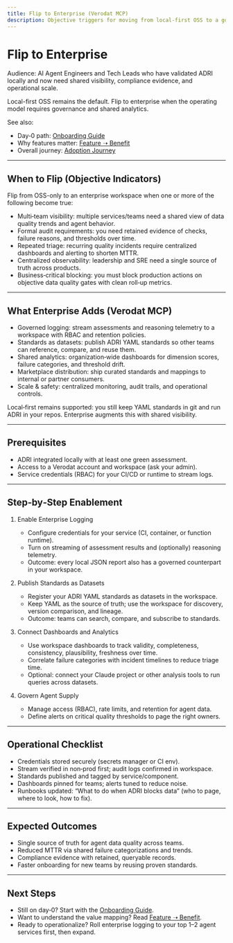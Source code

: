 ```yaml
---
title: Flip to Enterprise (Verodat MCP)
description: Objective triggers for moving from local-first OSS to a governed workspace, and the steps to enable Verodat MCP.
---
```


# Flip to Enterprise

Audience: AI Agent Engineers and Tech Leads who have validated ADRI locally and now need shared visibility, compliance evidence, and operational scale.

Local-first OSS remains the default. Flip to enterprise when the operating model requires governance and shared analytics.

See also:
- Day‑0 path: [Onboarding Guide](onboarding-guide.md)
- Why features matter: [Feature ➝ Benefit](feature-benefits.md)
- Overall journey: [Adoption Journey](adoption-journey.md)

---

## When to Flip (Objective Indicators)

Flip from OSS-only to an enterprise workspace when one or more of the following become true:
- Multi‑team visibility: multiple services/teams need a shared view of data quality trends and agent behavior.
- Formal audit requirements: you need retained evidence of checks, failure reasons, and thresholds over time.
- Repeated triage: recurring quality incidents require centralized dashboards and alerting to shorten MTTR.
- Centralized observability: leadership and SRE need a single source of truth across products.
- Business‑critical blocking: you must block production actions on objective data quality gates with clean roll‑up metrics.

---

## What Enterprise Adds (Verodat MCP)

- Governed logging: stream assessments and reasoning telemetry to a workspace with RBAC and retention policies.
- Standards as datasets: publish ADRI YAML standards so other teams can reference, compare, and reuse them.
- Shared analytics: organization‑wide dashboards for dimension scores, failure categories, and threshold drift.
- Marketplace distribution: ship curated standards and mappings to internal or partner consumers.
- Scale & safety: centralized monitoring, audit trails, and operational controls.

Local‑first remains supported: you still keep YAML standards in git and run ADRI in your repos. Enterprise augments this with shared visibility.

---

## Prerequisites

- ADRI integrated locally with at least one green assessment.
- Access to a Verodat account and workspace (ask your admin).
- Service credentials (RBAC) for your CI/CD or runtime to stream logs.

---

## Step‑by‑Step Enablement

1) Enable Enterprise Logging
   - Configure credentials for your service (CI, container, or function runtime).
   - Turn on streaming of assessment results and (optionally) reasoning telemetry.
   - Outcome: every local JSON report also has a governed counterpart in your workspace.

2) Publish Standards as Datasets
   - Register your ADRI YAML standards as datasets in the workspace.
   - Keep YAML as the source of truth; use the workspace for discovery, version comparison, and lineage.
   - Outcome: teams can search, compare, and subscribe to standards.

3) Connect Dashboards and Analytics
   - Use workspace dashboards to track validity, completeness, consistency, plausibility, freshness over time.
   - Correlate failure categories with incident timelines to reduce triage time.
   - Optional: connect your Claude project or other analysis tools to run queries across datasets.

4) Govern Agent Supply
   - Manage access (RBAC), rate limits, and retention for agent data.
   - Define alerts on critical quality thresholds to page the right owners.

---

## Operational Checklist

- Credentials stored securely (secrets manager or CI env).
- Stream verified in non‑prod first; audit logs confirmed in workspace.
- Standards published and tagged by service/component.
- Dashboards pinned for teams; alerts tuned to reduce noise.
- Runbooks updated: “What to do when ADRI blocks data” (who to page, where to look, how to fix).

---

## Expected Outcomes

- Single source of truth for agent data quality across teams.
- Reduced MTTR via shared failure categorizations and trends.
- Compliance evidence with retained, queryable records.
- Faster onboarding for new teams by reusing proven standards.

---

## Next Steps

- Still on day‑0? Start with the [Onboarding Guide](onboarding-guide.md).
- Want to understand the value mapping? Read [Feature ➝ Benefit](feature-benefits.md).
- Ready to operationalize? Roll enterprise logging to your top 1–2 agent services first, then expand.
